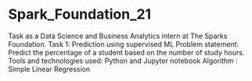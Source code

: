 # Spark_Foundation_21
Task as a Data Science and Business Analytics intern at The Sparks Foundation. 
Task 1: Prediction using supervised ML 
Problem statement: Predict the percentage of a student based on the number of study hours. 
Tools and technologies used: Python and Jupyter notebook 
Algorithm : Simple Linear Regression
